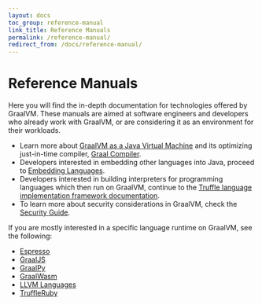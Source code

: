 ```yaml
---
layout: docs
toc_group: reference-manual
link_title: Reference Manuals
permalink: /reference-manual/
redirect_from: /docs/reference-manual/
---
```


# Reference Manuals

Here you will find the in-depth documentation for technologies offered by GraalVM.
These manuals are aimed at software engineers and developers who already work with GraalVM, or are considering it as an environment for their workloads.

* Learn more about [GraalVM as a Java Virtual Machine](java/README.md) and its optimizing just-in-time compiler, [Graal Compiler](java/compiler.md).
* Developers interested in embedding other languages into Java, proceed to [Embedding Languages](embedding/embed-languages.md).
* Developers interested in building interpreters for programming languages which then run on GraalVM, continue to the [Truffle language implementation framework documentation](../../truffle/docs/README.md).
* To learn more about security considerations in GraalVM, check the [Security Guide](../security/security-guide.md).

If you are mostly interested in a specific language runtime on GraalVM, see the following:
* [Espresso](java-on-truffle/README.md)
* [GraalJS](https://github.com/oracle/graaljs/blob/master/docs/user/README.md)
* [GraalPy](https://github.com/oracle/graalpython/blob/master/docs/user/README.md)
* [GraalWasm](wasm/README.md)
* [LLVM Languages](llvm/README.md)
* [TruffleRuby](https://github.com/oracle/truffleruby/blob/master/doc/user/README.md)
